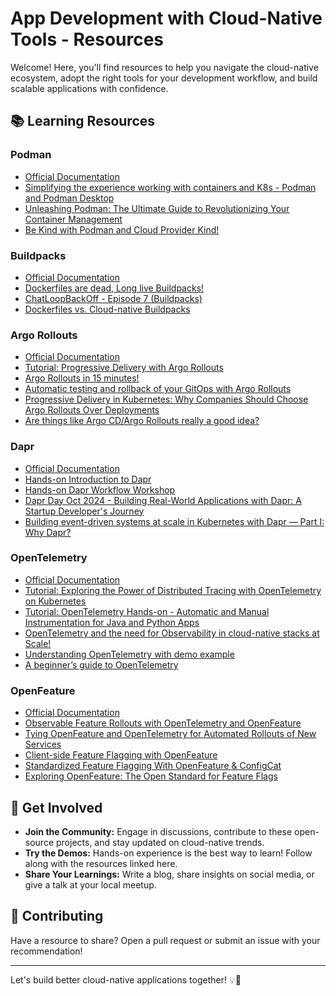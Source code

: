 # App Development with Cloud-Native Tools - Resources

Welcome! Here, you'll find resources to help you navigate the cloud-native ecosystem, adopt the right tools for your development workflow, and build scalable applications with confidence.

## 📚 Learning Resources

### Podman
- [Official Documentation](https://podman.io/)
- [Simplifying the experience working with containers and K8s - Podman and Podman Desktop](https://www.youtube.com/watch?v=v16c7-Gzpeo)
- [Unleashing Podman: The Ultimate Guide to Revolutionizing Your Container Management](https://medium.com/@williamwarley/unleashing-podman-the-ultimate-guide-to-revolutionizing-your-container-management-3a5bdbbd5ef8)
- [Be Kind with Podman and Cloud Provider Kind!](https://community.veeam.com/kubernetes-korner-90/be-kind-with-podman-and-cloud-provider-kind-9842)


### Buildpacks
- [Official Documentation](https://buildpacks.io/)
- [Dockerfiles are dead, Long live Buildpacks!](https://www.youtube.com/watch?v=0qqVxKiD-5o)
- [ChatLoopBackOff - Episode 7 (Buildpacks)](https://www.youtube.com/watch?v=lROTA5YXVO8)
- [Dockerfiles vs. Cloud-native Buildpacks](https://medium.com/@michael.vittrup.larsen/dockerfiles-vs-cloud-native-buildpacks-8acf8149dea1)

### Argo Rollouts
- [Official Documentation](https://argoproj.github.io/rollouts/)
- [Tutorial: Progressive Delivery with Argo Rollouts](https://www.youtube.com/watch?v=tnB0TwEqNFA)
- [Argo Rollouts in 15 minutes!](https://www.youtube.com/watch?v=w3xdopP4aEk)
- [Automatic testing and rollback of your GitOps with Argo Rollouts](https://jason-umiker.medium.com/automatic-rollback-of-your-gitops-with-argo-rollouts-04f94baa2d03)
- [Progressive Delivery in Kubernetes: Why Companies Should Choose Argo Rollouts Over Deployments](https://chamodshehanka.medium.com/progressive-delivery-in-kubernetes-why-companies-should-choose-argo-rollouts-over-deployments-150dbd705508)
- [Are things like Argo CD/Argo Rollouts really a good idea?](https://www.reddit.com/r/kubernetes/comments/1cgdikd/are_things_like_argo_cdargo_rollouts_really_a/)

### Dapr
- [Official Documentation](https://dapr.io/)
- [Hands-on Introduction to Dapr](https://www.youtube.com/watch?v=9RH5KH24Vmo)
- [Hands-on Dapr Workflow Workshop](https://www.youtube.com/watch?v=fZ3vYTwvNic)
- [Dapr Day Oct 2024 - Building Real-World Applications with Dapr: A Startup Developer's Journey](https://www.youtube.com/watch?v=ewcSxd_yKfE)
- [Building event-driven systems at scale in Kubernetes with Dapr — Part I: Why Dapr?](https://headleysj.medium.com/building-event-driven-systems-in-kubernetes-with-dapr-part-i-dapr-vs-azure-functions-48f68a68fc22)

### OpenTelemetry
- [Official Documentation](https://opentelemetry.io/)
- [Tutorial: Exploring the Power of Distributed Tracing with OpenTelemetry on Kubernetes](https://www.youtube.com/watch?v=nwy0I6vdtEE)
- [Tutorial: OpenTelemetry Hands-on - Automatic and Manual Instrumentation for Java and Python Apps](https://www.youtube.com/watch?v=8CKgAyenEjo)
- [OpenTelemetry and the need for Observability in cloud-native stacks at Scale!](https://www.youtube.com/watch?v=pz1rYVFr-6Q)
- [Understanding OpenTelemetry with demo example](https://medium.com/@kedarnath93/understanding-opentelemetry-with-demo-example-d7991a4fc237)
- [A beginner’s guide to OpenTelemetry](https://faun.pub/opentelemetry-d71d369c83d7)
  
### OpenFeature
- [Official Documentation](https://openfeature.dev/)
- [Observable Feature Rollouts with OpenTelemetry and OpenFeature](https://www.youtube.com/watch?v=euYhIn4leW0)
- [Tying OpenFeature and OpenTelemetry for Automated Rollouts of New Services](https://www.youtube.com/watch?v=8hi-qixOYNc)
- [Client-side Feature Flagging with OpenFeature](https://www.youtube.com/watch?v=viBi_X5n8mI)
- [Standardized Feature Flagging With OpenFeature & ConfigCat](https://medium.com/scoro-engineering/standardized-feature-flagging-with-openfeature-configcat-07d0ce4c9599)
- [Exploring OpenFeature: The Open Standard for Feature Flags](https://isitobservable.io/site-reliability-engineering/exploring-openfeature-the-open-standard-for-feature-flags)
  

## 🚀 Get Involved
- **Join the Community:** Engage in discussions, contribute to these open-source projects, and stay updated on cloud-native trends.
- **Try the Demos:** Hands-on experience is the best way to learn! Follow along with the resources linked here.
- **Share Your Learnings:** Write a blog, share insights on social media, or give a talk at your local meetup.

## 🤝 Contributing
Have a resource to share? Open a pull request or submit an issue with your recommendation!

---
Let's build better cloud-native applications together! 💡🚀
